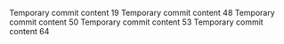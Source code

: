 Temporary commit content 19
Temporary commit content 48
Temporary commit content 50
Temporary commit content 53
Temporary commit content 64
